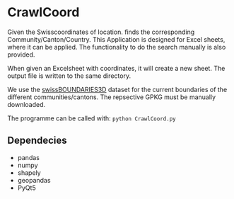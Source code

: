 
# CrawlCoord
Given the Swisscoordinates of location. finds the corresponding Community/Canton/Country. This Application is designed for Excel sheets, where it can be applied. The functionality to do the search manually is also provided.

When given an Excelsheet with coordinates, it will create a new sheet. The output file is written to the same directory. 

We use the [swissBOUNDARIES3D](https://www.swisstopo.admin.ch/en/geodata/landscape/boundaries3d.html) dataset for the current boundaries of the different communities/cantons. The repsective GPKG must be manually downloaded.

The programme can be called with:
`python CrawlCoord.py`
## Dependecies 

- pandas
- numpy
- shapely
- geopandas
- PyQt5


